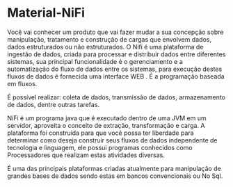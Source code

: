 # Material-NiFi
Você vai conhecer um produto que vai fazer mudar a sua concepção sobre manipulação, tratamento e construção de cargas que envolvem dados, dados estruturados ou não estruturados. O Nifi é uma plataforma de ingestão de dados, criada para processar e distribuir dados entre diferentes sistemas, sua principal funcionalidade é o gerenciamento e a automatização do fluxo de dados entre os sistemas, para execução destes fluxos de dados é fornecida uma interface WEB . É a programação baseada em fluxos.

É possível realizar: coleta de dados, transmissão de dados, armazenamento de dados, dentre outras tarefas.

NiFi é um programa java que é executado dentro de uma JVM em um servidor, aproveita o conceito de extração, transformação e carga. A plataforma foi construída para que você possa ter liberdade para determinar como deseja construir seus fluxos de dados independente de tecnologia e linguagem, ele possui programas conhecidos como Processadores que realizam estas atividades diversas.

É uma das principais plataformas criadas atualmente para manipulação de grandes bases de dados sendo estas em bancos convencionais ou No Sql.


